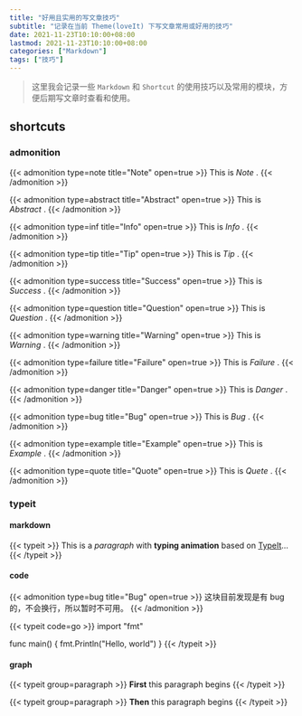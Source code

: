 ```yaml
---
title: "好用且实用的写文章技巧"
subtitle: "记录在当前 Theme(loveIt) 下写文章常用或好用的技巧"
date: 2021-11-23T10:10:00+08:00
lastmod: 2021-11-23T10:10:00+08:00
categories: ["Markdown"]
tags: ["技巧"]
---
```


> 这里我会记录一些 `Markdown` 和 `Shortcut` 的使用技巧以及常用的模块，方便后期写文章时查看和使用。

<!--more-->

## shortcuts

### admonition

{{< admonition type=note title="Note" open=true >}}
This is *Note* .
{{< /admonition >}}

{{< admonition type=abstract title="Abstract" open=true >}}
This is *Abstract* .
{{< /admonition >}}

{{< admonition type=inf title="Info" open=true >}}
This is *Info* .
{{< /admonition >}}

{{< admonition type=tip title="Tip" open=true >}}
This is *Tip* .
{{< /admonition >}}

{{< admonition type=success title="Success" open=true >}}
This is *Success* .
{{< /admonition >}}

{{< admonition type=question title="Question" open=true >}}
This is *Question* .
{{< /admonition >}}

{{< admonition type=warning title="Warning" open=true >}}
This is *Warning* .
{{< /admonition >}}

{{< admonition type=failure title="Failure" open=true >}}
This is *Failure* .
{{< /admonition >}}

{{< admonition type=danger title="Danger" open=true >}}
This is *Danger* .
{{< /admonition >}}

{{< admonition type=bug title="Bug" open=true >}}
This is *Bug* .
{{< /admonition >}}

{{< admonition type=example title="Example" open=true >}}
This is *Example* .
{{< /admonition >}}

{{< admonition type=quote title="Quote" open=true >}}
This is *Quete* .
{{< /admonition >}}

### typeit

#### markdown

{{< typeit >}}
This is a *paragraph* with **typing animation** based on [TypeIt](https://typeitjs.com/)...
{{< /typeit >}}

#### code

{{< admonition type=bug title="Bug" open=true >}}
这块目前发现是有 bug 的，不会换行，所以暂时不可用。
{{< /admonition >}}

{{< typeit code=go >}}
import "fmt"

func main() {
    fmt.Println("Hello, world")
}
{{< /typeit >}}

#### graph

{{< typeit group=paragraph >}}
**First** this paragraph begins
{{< /typeit >}}

{{< typeit group=paragraph >}}
**Then** this paragraph begins
{{< /typeit >}}
